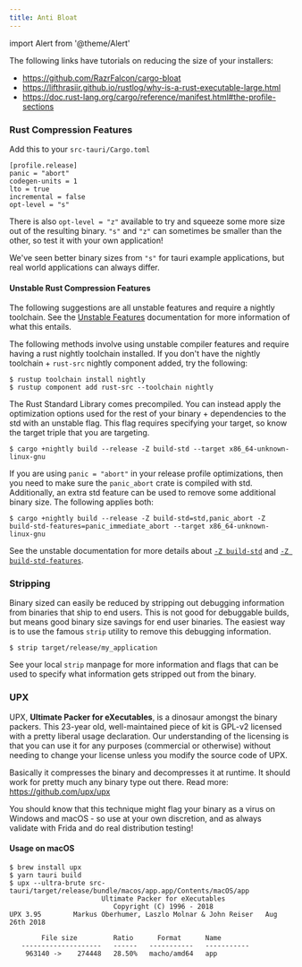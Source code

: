 ```yaml
---
title: Anti Bloat
---
```


import Alert from '@theme/Alert'

The following links have tutorials on reducing the size of your installers:

- https://github.com/RazrFalcon/cargo-bloat
- https://lifthrasiir.github.io/rustlog/why-is-a-rust-executable-large.html
- https://doc.rust-lang.org/cargo/reference/manifest.html#the-profile-sections

### Rust Compression Features

Add this to your `src-tauri/Cargo.toml`

    [profile.release]
    panic = "abort"
    codegen-units = 1
    lto = true
    incremental = false
    opt-level = "s"

<Alert title="Note">

There is also `opt-level = "z"` available to try and squeeze some more size out of the resulting binary. `"s"` and `"z"` can sometimes be smaller than the other, so test it with your own application!

We've seen better binary sizes from `"s"` for tauri example applications, but real world applications can always differ.
</Alert>

#### Unstable Rust Compression Features

<Alert type="warning" title="Warning" icon="alert">
The following suggestions are all unstable features and require a nightly toolchain. See the <a href="https://doc.rust-lang.org/cargo/reference/unstable.html#unstable-features">Unstable Features</a> documentation for more information of what this entails.
</Alert>

The following methods involve using unstable compiler features and require having a rust nightly toolchain installed. If you don't have the nightly toolchain + `rust-src` nightly component added, try the following:

    $ rustup toolchain install nightly
    $ rustup component add rust-src --toolchain nightly

The Rust Standard Library comes precompiled. You can instead apply the optimization options used for the rest of your binary + dependencies to the std with an unstable flag. This flag requires specifying your target, so know the target triple that you are targeting.

    $ cargo +nightly build --release -Z build-std --target x86_64-unknown-linux-gnu

If you are using `panic = "abort"` in your release profile optimizations, then you need to make sure the `panic_abort` crate is compiled with std. Additionally, an extra std feature can be used to remove some additional binary size. The following applies both:

    $ cargo +nightly build --release -Z build-std=std,panic_abort -Z build-std-features=panic_immediate_abort --target x86_64-unknown-linux-gnu

See the unstable documentation for more details about [`-Z build-std`](https://doc.rust-lang.org/cargo/reference/unstable.html#build-std) and [`-Z build-std-features`](https://doc.rust-lang.org/cargo/reference/unstable.html#build-std-features).

### Stripping

Binary sized can easily be reduced by stripping out debugging information from binaries that ship to end users. This is not good for debuggable builds, but means good binary size savings for end user binaries. The easiest way is to use the famous `strip` utility to remove this debugging information.

    $ strip target/release/my_application

See your local `strip` manpage for more information and flags that can be used to specify what information gets stripped out from the binary.


### UPX

UPX, **Ultimate Packer for eXecutables**, is a dinosaur amongst the binary packers. This 23-year old, well-maintained piece of kit is GPL-v2 licensed with a pretty liberal usage declaration. Our understanding of the licensing is that you can use it for any purposes (commercial or otherwise) without needing to change your license unless you modify the source code of UPX.

Basically it compresses the binary and decompresses it at runtime. It should work for pretty much any binary type out there. Read more: https://github.com/upx/upx

<Alert type="warning" title="Warning" icon="alert">
You should know that this technique might flag your binary as a virus on Windows and macOS - so use at your own discretion, and as always validate with Frida and do real distribution testing!
</Alert>

#### Usage on macOS

    $ brew install upx
    $ yarn tauri build
    $ upx --ultra-brute src-tauri/target/release/bundle/macos/app.app/Contents/macOS/app
                           Ultimate Packer for eXecutables
                              Copyright (C) 1996 - 2018
    UPX 3.95        Markus Oberhumer, Laszlo Molnar & John Reiser   Aug 26th 2018

            File size         Ratio      Format      Name
       --------------------   ------   -----------   -----------
        963140 ->    274448   28.50%   macho/amd64   app

